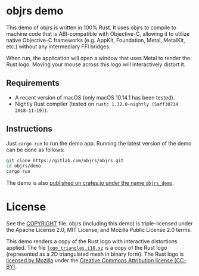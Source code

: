 # objrs demo

This demo of objrs is written in 100% Rust. It uses objrs to compile to machine code that is ABI-compatible with Objective-C, allowing it to utilize native Objective-C frameworks (e.g. AppKit, Foundation, Metal, MetalKit, etc.) without any intermediary FFI bridges.

When run, the application will open a window that uses Metal to render the Rust logo. Moving your mouse across this logo will interactively distort it.

## Requirements

- A recent version of macOS (only macOS 10.14.1 has been tested).
- Nightly Rust compiler (tested on `rustc 1.32.0-nightly (5aff30734 2018-11-19)`).

## Instructions

Just `cargo run` to run the demo app. Running the latest version of the demo can be done as follows:

```sh
git clone https://gitlab.com/objrs/objrs.git
cd objrs/demo
cargo run
```

The demo is also [published on crates.io under the name `objrs_demo`](https://crates.io/crates/objrs_demo).

# License

See the [COPYRIGHT](COPYRIGHT) file. objrs (including this demo) is triple-licensed under the Apache License 2.0, MIT License, and Mozilla Public License 2.0 terms.

This demo renders a copy of the Rust logo with interactive distortions applied. The file [`logo_triangles.i16.xz`](logo_triangles.i16.xz) is a copy of the Rust logo (represented as a 2D triangulated mesh in binary form). The Rust logo is [licensed by Mozilla](https://www.rust-lang.org/en-US/legal.html) under the [Creative Commons Attribution license (CC-BY)](https://creativecommons.org/licenses/by/4.0/).
